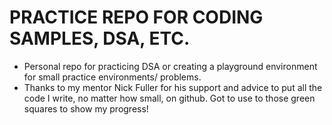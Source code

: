 # PRACTICE REPO FOR CODING SAMPLES, DSA, ETC.

- Personal repo for practicing DSA or creating a playground environment for small practice environments/ problems.
- Thanks to my mentor Nick Fuller for his support and advice to put all the code I write, no matter how small, on github.
Got to use to those green squares to show my progress!